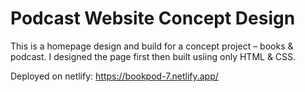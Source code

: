 # Podcast Website Concept Design
 This is a homepage design and build for a concept project – books & podcast. I designed the page first then built usiing only HTML & CSS.

Deployed on netlify: https://bookpod-7.netlify.app/
